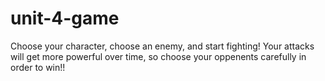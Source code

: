 # unit-4-game

Choose your character, choose an enemy, and start fighting! Your attacks will get more powerful over time, so choose your oppenents carefully in order to win!!

